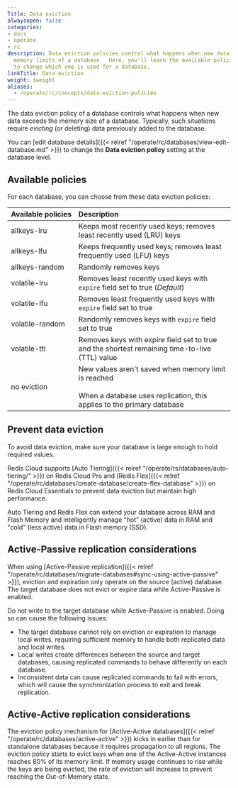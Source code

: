 ```yaml
---
Title: Data eviction
alwaysopen: false
categories:
- docs
- operate
- rc
description: Data eviction policies control what happens when new data exceeds the
  memory limits of a database.  Here, you'll learn the available policies and how
  to change which one is used for a database.
linkTitle: Data eviction
weight: $weight
aliases: 
  - /operate/rc/concepts/data-eviction-policies
---
```


The data eviction policy of a database controls what happens when new data exceeds the memory size of a database.  Typically, such situations require _evicting_ (or deleting) data previously added to the database.  

You can [edit database details]({{< relref "/operate/rc/databases/view-edit-database.md" >}}) to change the **Data eviction policy** setting at the database level.

## Available policies

For each database, you can choose from these data eviction policies:

| **Available&nbsp;policies** | **Description** |
|:------------|:-----------------|
| allkeys-lru | Keeps most recently used keys; removes least recently used (LRU) keys |
| allkeys-lfu | Keeps frequently used keys; removes least frequently used (LFU) keys |
| allkeys-random | Randomly removes keys |
| volatile-lru | Removes least recently used keys with `expire` field set to true (*Default*) |
| volatile-lfu | Removes least frequently used keys with `expire` field set to true |
| volatile-random | Randomly removes keys with `expire` field set to true |
| volatile-ttl | Removes keys with expire field set to true and the shortest remaining time-to-live (TTL) value |
| no eviction | New values aren't saved when memory limit is reached<br/><br/>When a database uses replication, this applies to the primary database |

## Prevent data eviction

To avoid data eviction, make sure your database is large enough to hold required values. 

Redis Cloud supports [Auto Tiering]({{< relref "/operate/rs/databases/auto-tiering/" >}}) on Redis Cloud Pro and [Redis Flex]({{< relref "/operate/rc/databases/create-database/create-flex-database" >}}) on Redis Cloud Essentials
to prevent data eviction but maintain high performance.

Auto Tiering and Redis Flex can extend your database across RAM and Flash Memory and intelligently manage "hot" (active) data in RAM and "cold" (less active) data in Flash memory (SSD).

## Active-Passive replication considerations

When using [Active-Passive replication]({{< relref "/operate/rc/databases/migrate-databases#sync-using-active-passive" >}}), eviction and expiration only operate on the source (active) database. The target database does not evict or expire data while Active-Passive is enabled. 

Do not write to the target database while Active-Passive is enabled. Doing so can cause the following issues:

- The target database cannot rely on eviction or expiration to manage local writes, requiring sufficient memory to handle both replicated data and local writes.
- Local writes create differences between the source and target databases, causing replicated commands to behave differently on each database.
- Inconsistent data can cause replicated commands to fail with errors, which will cause the synchronization process to exit and break replication.

## Active-Active replication considerations

The eviction policy mechanism for [Active-Active databases]({{< relref "/operate/rc/databases/active-active" >}}) kicks in earlier than for standalone databases because it requires propagation to all regions. The eviction policy starts to evict keys when one of the Active-Active instances reaches 80% of its memory limit. If memory usage continues to rise while the keys are being evicted, the rate of eviction will increase to prevent reaching the Out-of-Memory state.
